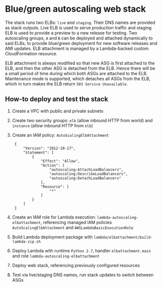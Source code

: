
# Blue/green autoscaling web stack

The stack runs two ELBs: `live` and `staging`. Their DNS names are provided as stack outputs. Live ELB is used to
serve production traffic and staging ELB is used to provide a preview to a new release for testing. Two autoscaling
groups, `A` and `B` can be deployed and attached dynamically to said ELBs, to provide blue/green deployment for new
software releases and AMI updates. ELB attachment is managed by a Lambda-backed custom CloudFormation resource.

ELB attachment is always modified so that new ASG is first attached to the ELB, and then the other ASG is detached
from the ELB. Hence there will be a small period of time during which both ASGs are attached to the ELB. Maintenance
mode is supported, which detaches all ASGs from the ELB, which in turn makes the ELB return `503 Service Unavailable`.

## How-to deploy and test the stack

1. Create a VPC with public and private subnets
2. Create two security groups: `elb` (allow inbound HTTP from world) and `instance` (allow inbound HTTP from `elb`)
3. Create an IAM policy: `AutoScalingElbAttachment`

        {
            "Version": "2012-10-17",
            "Statement": [
                {
                    "Effect": "Allow",
                    "Action": [
                        "autoscaling:AttachLoadBalancers",
                        "autoscaling:DescribeLoadBalancers",
                        "autoscaling:DetachLoadBalancers"
                    ],
                    "Resource": [
                        "*"
                    ]
                }
            ]
        }

4. Create an IAM role for Lambda execution: `lambda-autoscaling-elbattachment`, referencing managed IAM policies
`AutoScalingElbAttachment` and `AWSLambdaBasicExecutionRole`

5. Build Lambda deployment package with `lambda/elbattachment/build-lambda-zip.sh`

6. Deploy Lambda with runtime `Python 2.7`, handler `elbattachment.main` and role `lambda-autoscaling-elbattachment`

7. Deploy web stack, referencing previously configured resources

8. Test via live/staging DNS names, run stack updates to switch between ASGs
